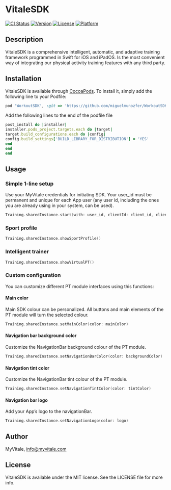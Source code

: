 # VitaleSDK

[![CI Status](https://img.shields.io/travis/Miguel/VitaleSDK.svg?style=flat)](https://travis-ci.org/Miguel/VitaleSDK)
[![Version](https://img.shields.io/cocoapods/v/VitaleSDK.svg?style=flat)](https://cocoapods.org/pods/VitaleSDK)
[![License](https://img.shields.io/cocoapods/l/VitaleSDK.svg?style=flat)](https://cocoapods.org/pods/VitaleSDK)
[![Platform](https://img.shields.io/cocoapods/p/VitaleSDK.svg?style=flat)](https://cocoapods.org/pods/VitaleSDK)

## Description
VitaleSDK is a comprehensive intelligent, automatic, and adaptive training framework programmed in
Swift for iOS and iPadOS. Is the most convenient way of integrating our physical activity training features
with any third party.

## Installation

VitaleSDK is available through [CocoaPods](https://cocoapods.org). To install
it, simply add the following line to your Podfile:

```ruby
pod 'WorkoutSDK', :git => 'https://github.com/miguelmunozfer/WorkoutSDK'
```

Add the following lines to the end of the podfile file

```ruby
post_install do |installer|
installer.pods_project.targets.each do |target|
target.build_configurations.each do |config|
config.build_settings['BUILD_LIBRARY_FOR_DISTRIBUTION'] = 'YES'
end
end
end
```

## Usage

### Simple 1-line setup

Use your MyVitale credentials for initiating SDK. Your user_id must be permanent and unique for each App user (any user id, including the ones you are already using in your system,  can be used).

```swift
Training.sharedInstance.start(with: user_id, clientId: client_id, clientSecret: client_secret)

```

### Sport profile

```swift
Training.sharedInstance.showSportProfile()

```

### Intelligent trainer


```swift
Training.sharedInstance.showVirtualPT()

```

### Custom configuration
You can customize different PT module interfaces using this functions:


#### Main color

Main SDK colour can be personalized. All buttons and main elements of the PT module will turn the selected colour.

```swift
Training.sharedInstance.setMainColor(color: mainColor)

```

#### Navigation bar background color

Customize the NavigationBar background colour of the PT module.

```swift
Training.sharedInstance.setNavigationBarColor(color: backgroundColor)

```

#### Navigation tint color

Customize the NavigationBar  tint colour of the PT module.

```swift
Training.sharedInstance.setNavigationTintColor(color: tintColor)

```

#### Navigation bar logo

Add your App’s logo to the navigationBar.

```swift
Training.sharedInstance.setNavigationLogo(color: logo)

```


## Author

MyVitale, info@myvitale.com

## License

VitaleSDK is available under the MIT license. See the LICENSE file for more info.
